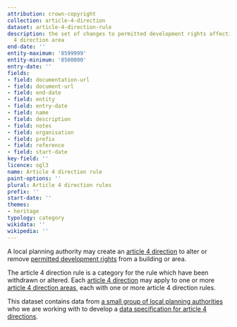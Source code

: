 ```yaml
---
attribution: crown-copyright
collection: article-4-direction
dataset: article-4-direction-rule
description: the set of changes to permitted development rights affecting an article
  4 direction area
end-date: ''
entity-maximum: '8599999'
entity-minimum: '8500000'
entry-date: ''
fields:
- field: documentation-url
- field: document-url
- field: end-date
- field: entity
- field: entry-date
- field: name
- field: description
- field: notes
- field: organisation
- field: prefix
- field: reference
- field: start-date
key-field: ''
licence: ogl3
name: Article 4 direction rule
paint-options: ''
plural: Article 4 direction rules
prefix: ''
start-date: ''
themes:
- heritage
typology: category
wikidata: ''
wikipedia: ''
---
```



A local planning authority may create an [article 4 direction](https://www.gov.uk/guidance/when-is-permission-required#article-4-direction) to alter or remove [permitted development rights](https://www.gov.uk/government/publications/permitted-development-rights-for-householders-technical-guidance) from a building or area.

The article 4 direction rule is a category for the rule which have been withdrawn or altered.
Each [article 4 direction](/dataset/article-4-direction) may apply to one or more [article 4 direction areas](/dataset/article-4-direction-area), each with one or more article 4 direction rules.

This dataset contains data from [a small group of local planning authorities](/about/) who we are working with to develop a [data specification for article 4 directions](https://www.digital-land.info/guidance/specifications/article-4-direction).
